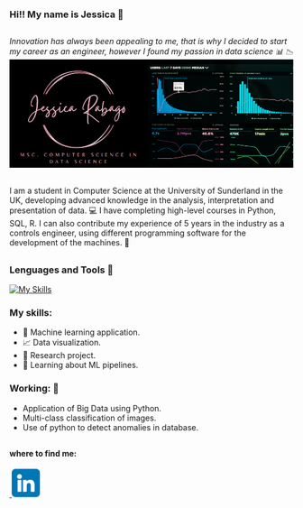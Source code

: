 ### Hi!! My name is Jessica :princess:      
##
*Innovation has always been appealing to me, that is why I decided to start my career as an engineer, however I found my passion in data science :bar_chart: :chart_with_downwards_trend:*
![](/pictures/a.png) 
##
I am a student in Computer Science at the University of Sunderland in the UK, developing advanced knowledge in the analysis, interpretation and presentation
of data. :computer: I have completing high-level courses in Python, SQL, R. I can also contribute my experience of 5 years in the industry as a controls engineer, using different programming software for the development of the machines. :office:
## 
### Lenguages and Tools :wrench:
[![My Skills](https://skills.thijs.gg/icons?i=py,r,mysql)](https://skills.thijs.gg)

### My skills: 
- :rocket: Machine learning application. 
- :chart_with_upwards_trend: Data visualization.
- :memo: Research project.
- :blue_book: Learning about ML pipelines.

### Working: :open_file_folder:
- Application of Big Data using Python.
- Multi-class classification of images.
- Use of python to detect anomalies in database.
##
#### where to find me:
<a href="https://www.linkedin.com/in/jessica-rabago-05539424a/"> <img align=”left”>
    <img src="pictures/linkedin.png" alt="LinkedIn" width="50" height="50"></a>



                   
